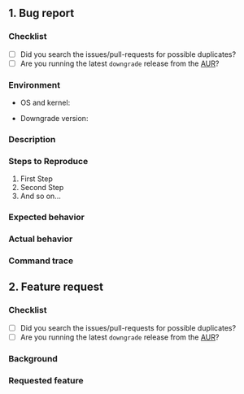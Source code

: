 ## 1. Bug report

### Checklist

* [ ] Did you search the issues/pull-requests for possible duplicates?
* [ ] Are you running the latest `downgrade` release from the [AUR](https://aur.archlinux.org/packages/downgrade/)?

### Environment

* OS and kernel:
<!-- paste the output of `uname -a` -->

* Downgrade version:
<!-- paste the output of `pacman -Q downgrade` -->

### Description

<!--- Describe the bug you have encountered -->

### Steps to Reproduce

1. First Step
2. Second Step
3. And so on...

### Expected behavior

<!--- What did you expect to happen -->

### Actual behavior

<!--- What actually happened -->

### Command trace

<!--- If relevant, prepend `bash -x` before the erroneous downgrade command (eg. `bash -x downgrade problematic-package` and paste the produced command trace here -->
<!--- If irrelevant, simply delete this section -->

## 2. Feature request

### Checklist

* [ ] Did you search the issues/pull-requests for possible duplicates?
* [ ] Are you running the latest `downgrade` release from the [AUR](https://aur.archlinux.org/packages/downgrade/)?

### Background

<!--- Provide a short background describing the problem you are facing -->

### Requested feature

<!--- Provide information on the suggested feature(s) which could help address this problem -->
